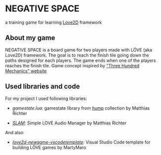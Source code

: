 # NEGATIVE SPACE #

a training game for learning [Love2D](https://love2d.org/) framework

## About my game ##

NEGATIVE SPACE is a board game for two players made with LÖVE (aka Love2D) framework. The goal is to reach the finish tile going down the paths designed for each players. The game ends when one of the players reaches the finish tile. Game concept inspired by ["Three Hundred Mechanics" website](http://www.squidi.net/three/entry.php?id=1)

## Used libraries and code ##

For my project I used following libraries:

- *gamestate.lua*: gamestate library from [hump](https://github.com/vrld/hump) collection by Matthias Richter

- [*SLAM*](https://github.com/vrld/slam): Simple LOVE Audio Manager by Matthias Richter

And also:

- [*love2d-newgame-vscodetemplate*](https://bitbucket.org/MartyMaro/love2d-newgame-vscodetemplate): Visual Studio Code template for building LÖVE games by MartyMaro